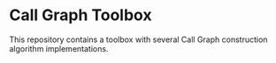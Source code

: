 # Call Graph Toolbox
This repository contains a toolbox with several Call Graph construction algorithm implementations.
